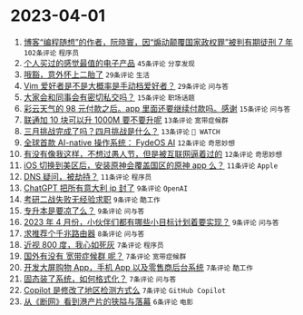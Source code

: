 # 2023-04-01

1. [博客“编程随想”的作者，阮晓寰，因“煽动颠覆国家政权罪”被判有期徒刑 7 年](https://www.v2ex.com/t/928917) `102条评论` `程序员`
1. [个人买过的感觉最值的电子产品](https://www.v2ex.com/t/928951) `45条评论` `分享发现`
1. [哦豁，意外怀上二胎了](https://www.v2ex.com/t/928930) `29条评论` `生活`
1. [Vim 爱好者是不是大概率是手动档爱好者？](https://www.v2ex.com/t/928942) `29条评论` `问与答`
1. [大家会和同事会有密切私交吗？](https://www.v2ex.com/t/928939) `15条评论` `职场话题`
1. [彩云天气的 98 元付款之后。app 里面还要继续付款吗。感谢](https://www.v2ex.com/t/928929) `15条评论` `问与答`
1. [联通加 10 块可以升 1000M 要不要升呢](https://www.v2ex.com/t/929002) `13条评论` `宽带症候群`
1. [三月挑战完成了吗？四月挑战是什么？](https://www.v2ex.com/t/928920) `13条评论` ` WATCH`
1. [全球首款 AI-native 操作系统： FydeOS AI](https://www.v2ex.com/t/928971) `12条评论` `奇思妙想`
1. [有没有像我这样，不想过愚人节，但是被互联网逼着过的](https://www.v2ex.com/t/928959) `12条评论` `奇思妙想`
1. [iOS 切换到美区后，安装原神会覆盖国区的原神 app 么？](https://www.v2ex.com/t/928969) `11条评论` `Apple`
1. [DNS 疑问，被劫持？](https://www.v2ex.com/t/928938) `11条评论` `程序员`
1. [ChatGPT 把所有意大利 ip 封了](https://www.v2ex.com/t/928995) `9条评论` `OpenAI`
1. [考研二战失败无经验求职](https://www.v2ex.com/t/928961) `9条评论` `酷工作`
1. [专升本是要凉了么？](https://www.v2ex.com/t/928949) `9条评论` `问与答`
1. [2023 年 4 月份，小伙伴们都有哪些小目标计划着要实现？](https://www.v2ex.com/t/928918) `9条评论` `问与答`
1. [求推荐个千兆路由器](https://www.v2ex.com/t/928925) `8条评论` `问与答`
1. [近视 800 度，我心如死灰](https://www.v2ex.com/t/929016) `7条评论` `程序员`
1. [国外有没有 宽带症候群 呢？](https://www.v2ex.com/t/928986) `7条评论` `宽带症候群`
1. [开发大屏购物 App，手机 App 以及零售商后台系统](https://www.v2ex.com/t/928964) `7条评论` `酷工作`
1. [固态装了系统，如何格式化？](https://www.v2ex.com/t/928945) `7条评论` `问与答`
1. [Copilot 是修改了地区检测方式么](https://www.v2ex.com/t/928923) `7条评论` `GitHub Copilot`
1. [从《断网》看到港产片的狭隘与落幕](https://www.v2ex.com/t/928979) `6条评论` `电影`
